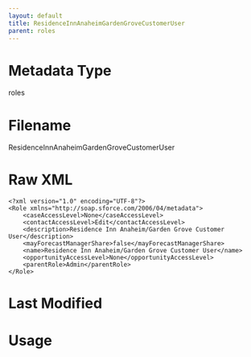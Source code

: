 ```yaml
---
layout: default
title: ResidenceInnAnaheimGardenGroveCustomerUser
parent: roles
---
```

# Metadata Type
roles


# Filename 
ResidenceInnAnaheimGardenGroveCustomerUser


# Raw XML
```
<?xml version="1.0" encoding="UTF-8"?>
<Role xmlns="http://soap.sforce.com/2006/04/metadata">
    <caseAccessLevel>None</caseAccessLevel>
    <contactAccessLevel>Edit</contactAccessLevel>
    <description>Residence Inn Anaheim/Garden Grove Customer User</description>
    <mayForecastManagerShare>false</mayForecastManagerShare>
    <name>Residence Inn Anaheim/Garden Grove Customer User</name>
    <opportunityAccessLevel>None</opportunityAccessLevel>
    <parentRole>Admin</parentRole>
</Role>
```


# Last Modified


# Usage
